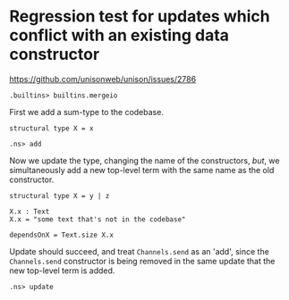 # Regression test for updates which conflict with an existing data constructor

https://github.com/unisonweb/unison/issues/2786

```ucm:hide
.builtins> builtins.mergeio
```

First we add a sum-type to the codebase.

```unison
structural type X = x
```

```ucm
.ns> add
```

Now we update the type, changing the name of the constructors, _but_, we simultaneously
add a new top-level term with the same name as the old constructor.

```unison
structural type X = y | z

X.x : Text
X.x = "some text that's not in the codebase"

dependsOnX = Text.size X.x
```

Update should succeed, and treat `Channels.send` as an 'add', 
since the `Channels.send` constructor is being removed in the same update that 
the new top-level term is added.

```ucm
.ns> update
```
